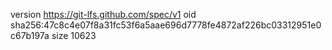 version https://git-lfs.github.com/spec/v1
oid sha256:47c8c4e07f8a31fc53f6a5aae696d7778fe4872af226bc03312951e0c67b197a
size 10623
